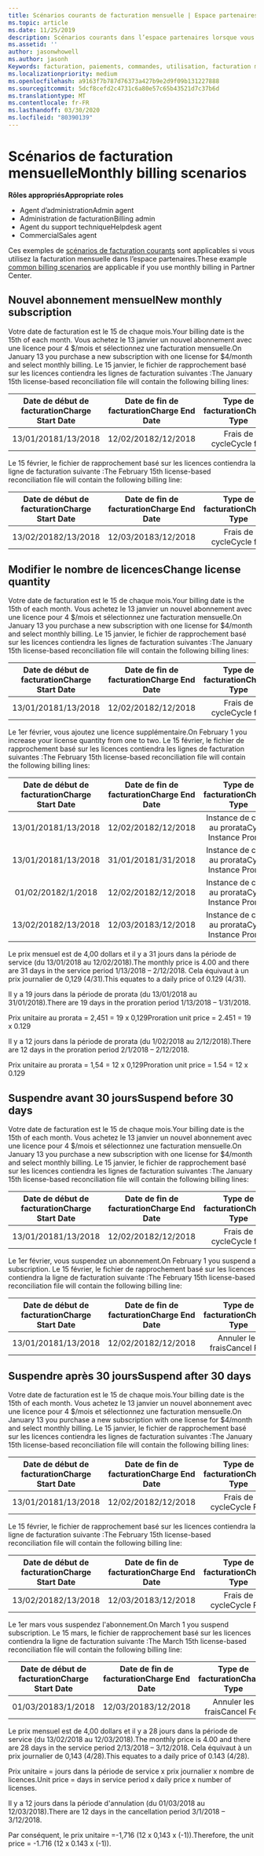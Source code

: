 ```yaml
---
title: Scénarios courants de facturation mensuelle | Espace partenaires
ms.topic: article
ms.date: 11/25/2019
description: Scénarios courants dans l’espace partenaires lorsque vous utilisez la facturation mensuelle (par exemple, l’ajout de nouveaux abonnements, la modification de la quantité de licences et la suspension d’abonnements).
ms.assetid: ''
author: jasonwhowell
ms.author: jasonh
Keywords: facturation, paiements, commandes, utilisation, facturation mensuelle, abonnements, fichier de réconciliation
ms.localizationpriority: medium
ms.openlocfilehash: a9163f7b787d76373a427b9e2d9f09b131227888
ms.sourcegitcommit: 5dcf8cefd2c4731c6a80e57c65b43521d7c37b6d
ms.translationtype: MT
ms.contentlocale: fr-FR
ms.lasthandoff: 03/30/2020
ms.locfileid: "80390139"
---
```

# <a name="monthly-billing-scenarios"></a><span data-ttu-id="2ac7c-104">Scénarios de facturation mensuelle</span><span class="sxs-lookup"><span data-stu-id="2ac7c-104">Monthly billing scenarios</span></span>

<span data-ttu-id="2ac7c-105">**Rôles appropriés**</span><span class="sxs-lookup"><span data-stu-id="2ac7c-105">**Appropriate roles**</span></span>

- <span data-ttu-id="2ac7c-106">Agent d’administration</span><span class="sxs-lookup"><span data-stu-id="2ac7c-106">Admin agent</span></span>
- <span data-ttu-id="2ac7c-107">Administration de facturation</span><span class="sxs-lookup"><span data-stu-id="2ac7c-107">Billing admin</span></span>
- <span data-ttu-id="2ac7c-108">Agent du support technique</span><span class="sxs-lookup"><span data-stu-id="2ac7c-108">Helpdesk agent</span></span>
- <span data-ttu-id="2ac7c-109">Commercial</span><span class="sxs-lookup"><span data-stu-id="2ac7c-109">Sales agent</span></span>

<span data-ttu-id="2ac7c-110">Ces exemples de [scénarios de facturation courants](common-billing-scenarios.md) sont applicables si vous utilisez la facturation mensuelle dans l’espace partenaires.</span><span class="sxs-lookup"><span data-stu-id="2ac7c-110">These example [common billing scenarios](common-billing-scenarios.md) are applicable if you use monthly billing in Partner Center.</span></span>

## <a name="new-monthly-subscription"></a><span data-ttu-id="2ac7c-111">Nouvel abonnement mensuel</span><span class="sxs-lookup"><span data-stu-id="2ac7c-111">New monthly subscription</span></span>

<span data-ttu-id="2ac7c-112">Votre date de facturation est le 15 de chaque mois.</span><span class="sxs-lookup"><span data-stu-id="2ac7c-112">Your billing date is the 15th of each month.</span></span> <span data-ttu-id="2ac7c-113">Vous achetez le 13 janvier un nouvel abonnement avec une licence pour 4 $/mois et sélectionnez une facturation mensuelle.</span><span class="sxs-lookup"><span data-stu-id="2ac7c-113">On January 13 you purchase a new subscription with one license for $4/month and select monthly billing.</span></span> <span data-ttu-id="2ac7c-114">Le 15 janvier, le fichier de rapprochement basé sur les licences contiendra les lignes de facturation suivantes :</span><span class="sxs-lookup"><span data-stu-id="2ac7c-114">The January 15th license-based reconciliation file will contain the following billing lines:</span></span>

|<span data-ttu-id="2ac7c-115">Date de début de facturation</span><span class="sxs-lookup"><span data-stu-id="2ac7c-115">Charge Start Date</span></span> |<span data-ttu-id="2ac7c-116">Date de fin de facturation</span><span class="sxs-lookup"><span data-stu-id="2ac7c-116">Charge End Date</span></span> |<span data-ttu-id="2ac7c-117">Type de facturation</span><span class="sxs-lookup"><span data-stu-id="2ac7c-117">Charge Type</span></span> |<span data-ttu-id="2ac7c-118">Prix unitaire</span><span class="sxs-lookup"><span data-stu-id="2ac7c-118">Unit Price</span></span> |<span data-ttu-id="2ac7c-119">Quantité</span><span class="sxs-lookup"><span data-stu-id="2ac7c-119">Quantity</span></span> |<span data-ttu-id="2ac7c-120">Montant</span><span class="sxs-lookup"><span data-stu-id="2ac7c-120">Amount</span></span> |
|       :---:      |    :---:       | :---:      |:---:      |:---:    |:---:  |
|<span data-ttu-id="2ac7c-121">13/01/2018</span><span class="sxs-lookup"><span data-stu-id="2ac7c-121">1/13/2018</span></span>         |<span data-ttu-id="2ac7c-122">12/02/2018</span><span class="sxs-lookup"><span data-stu-id="2ac7c-122">2/12/2018</span></span>    |<span data-ttu-id="2ac7c-123">Frais de cycle</span><span class="sxs-lookup"><span data-stu-id="2ac7c-123">Cycle fee</span></span>   |<span data-ttu-id="2ac7c-124">4,00</span><span class="sxs-lookup"><span data-stu-id="2ac7c-124">4.00</span></span>       |<span data-ttu-id="2ac7c-125">1</span><span class="sxs-lookup"><span data-stu-id="2ac7c-125">1</span></span>        |<span data-ttu-id="2ac7c-126">4,00</span><span class="sxs-lookup"><span data-stu-id="2ac7c-126">4.00</span></span> |

<span data-ttu-id="2ac7c-127">Le 15 février, le fichier de rapprochement basé sur les licences contiendra la ligne de facturation suivante :</span><span class="sxs-lookup"><span data-stu-id="2ac7c-127">The February 15th license-based reconciliation file will contain the following billing line:</span></span>

|<span data-ttu-id="2ac7c-128">Date de début de facturation</span><span class="sxs-lookup"><span data-stu-id="2ac7c-128">Charge Start Date</span></span> |<span data-ttu-id="2ac7c-129">Date de fin de facturation</span><span class="sxs-lookup"><span data-stu-id="2ac7c-129">Charge End Date</span></span> |<span data-ttu-id="2ac7c-130">Type de facturation</span><span class="sxs-lookup"><span data-stu-id="2ac7c-130">Charge Type</span></span> |<span data-ttu-id="2ac7c-131">Prix unitaire</span><span class="sxs-lookup"><span data-stu-id="2ac7c-131">Unit Price</span></span> |<span data-ttu-id="2ac7c-132">Quantité</span><span class="sxs-lookup"><span data-stu-id="2ac7c-132">Quantity</span></span> |<span data-ttu-id="2ac7c-133">Montant</span><span class="sxs-lookup"><span data-stu-id="2ac7c-133">Amount</span></span> |
|       :---:      |    :---:       | :---:      |:---:      |:---:    |:---:  |
|<span data-ttu-id="2ac7c-134">13/02/2018</span><span class="sxs-lookup"><span data-stu-id="2ac7c-134">2/13/2018</span></span>         |<span data-ttu-id="2ac7c-135">12/03/2018</span><span class="sxs-lookup"><span data-stu-id="2ac7c-135">3/12/2018</span></span>    |<span data-ttu-id="2ac7c-136">Frais de cycle</span><span class="sxs-lookup"><span data-stu-id="2ac7c-136">Cycle fee</span></span>   |<span data-ttu-id="2ac7c-137">4,00</span><span class="sxs-lookup"><span data-stu-id="2ac7c-137">4.00</span></span>       |<span data-ttu-id="2ac7c-138">1</span><span class="sxs-lookup"><span data-stu-id="2ac7c-138">1</span></span>        |<span data-ttu-id="2ac7c-139">4,00</span><span class="sxs-lookup"><span data-stu-id="2ac7c-139">4.00</span></span> |

## <a name="change-license-quantity"></a><span data-ttu-id="2ac7c-140">Modifier le nombre de licences</span><span class="sxs-lookup"><span data-stu-id="2ac7c-140">Change license quantity</span></span>

<span data-ttu-id="2ac7c-141">Votre date de facturation est le 15 de chaque mois.</span><span class="sxs-lookup"><span data-stu-id="2ac7c-141">Your billing date is the 15th of each month.</span></span> <span data-ttu-id="2ac7c-142">Vous achetez le 13 janvier un nouvel abonnement avec une licence pour 4 $/mois et sélectionnez une facturation mensuelle.</span><span class="sxs-lookup"><span data-stu-id="2ac7c-142">On January 13 you purchase a new subscription with one license for $4/month and select monthly billing.</span></span> <span data-ttu-id="2ac7c-143">Le 15 janvier, le fichier de rapprochement basé sur les licences contiendra les lignes de facturation suivantes :</span><span class="sxs-lookup"><span data-stu-id="2ac7c-143">The January 15th license-based reconciliation file will contain the following billing lines:</span></span>

|<span data-ttu-id="2ac7c-144">Date de début de facturation</span><span class="sxs-lookup"><span data-stu-id="2ac7c-144">Charge Start Date</span></span> |<span data-ttu-id="2ac7c-145">Date de fin de facturation</span><span class="sxs-lookup"><span data-stu-id="2ac7c-145">Charge End Date</span></span> |<span data-ttu-id="2ac7c-146">Type de facturation</span><span class="sxs-lookup"><span data-stu-id="2ac7c-146">Charge Type</span></span> |<span data-ttu-id="2ac7c-147">Prix unitaire</span><span class="sxs-lookup"><span data-stu-id="2ac7c-147">Unit Price</span></span> |<span data-ttu-id="2ac7c-148">Quantité</span><span class="sxs-lookup"><span data-stu-id="2ac7c-148">Quantity</span></span> |<span data-ttu-id="2ac7c-149">Montant</span><span class="sxs-lookup"><span data-stu-id="2ac7c-149">Amount</span></span> |
|       :---:      |    :---:       | :---:      |:---:      |:---:    |:---:  |
|<span data-ttu-id="2ac7c-150">13/01/2018</span><span class="sxs-lookup"><span data-stu-id="2ac7c-150">1/13/2018</span></span>         |<span data-ttu-id="2ac7c-151">12/02/2018</span><span class="sxs-lookup"><span data-stu-id="2ac7c-151">2/12/2018</span></span>    |<span data-ttu-id="2ac7c-152">Frais de cycle</span><span class="sxs-lookup"><span data-stu-id="2ac7c-152">Cycle fee</span></span>   |<span data-ttu-id="2ac7c-153">4,00</span><span class="sxs-lookup"><span data-stu-id="2ac7c-153">4.00</span></span>       |<span data-ttu-id="2ac7c-154">1</span><span class="sxs-lookup"><span data-stu-id="2ac7c-154">1</span></span>        |<span data-ttu-id="2ac7c-155">4,00</span><span class="sxs-lookup"><span data-stu-id="2ac7c-155">4.00</span></span>    |

<span data-ttu-id="2ac7c-156">Le 1er février, vous ajoutez une licence supplémentaire.</span><span class="sxs-lookup"><span data-stu-id="2ac7c-156">On February 1 you increase your license quantity from one to two.</span></span> <span data-ttu-id="2ac7c-157">Le 15 février, le fichier de rapprochement basé sur les licences contiendra les lignes de facturation suivantes :</span><span class="sxs-lookup"><span data-stu-id="2ac7c-157">The February 15th license-based reconciliation file will contain the following billing lines:</span></span>

|<span data-ttu-id="2ac7c-158">Date de début de facturation</span><span class="sxs-lookup"><span data-stu-id="2ac7c-158">Charge Start Date</span></span> |<span data-ttu-id="2ac7c-159">Date de fin de facturation</span><span class="sxs-lookup"><span data-stu-id="2ac7c-159">Charge End Date</span></span> |<span data-ttu-id="2ac7c-160">Type de facturation</span><span class="sxs-lookup"><span data-stu-id="2ac7c-160">Charge Type</span></span> |<span data-ttu-id="2ac7c-161">Prix unitaire</span><span class="sxs-lookup"><span data-stu-id="2ac7c-161">Unit Price</span></span> |<span data-ttu-id="2ac7c-162">Quantité</span><span class="sxs-lookup"><span data-stu-id="2ac7c-162">Quantity</span></span> |<span data-ttu-id="2ac7c-163">Montant</span><span class="sxs-lookup"><span data-stu-id="2ac7c-163">Amount</span></span> |
|       :---:      |    :---:       | :---:      |:---:      |:---:    |:---:  |
| <span data-ttu-id="2ac7c-164">13/01/2018</span><span class="sxs-lookup"><span data-stu-id="2ac7c-164">1/13/2018</span></span>        |<span data-ttu-id="2ac7c-165">12/02/2018</span><span class="sxs-lookup"><span data-stu-id="2ac7c-165">2/12/2018</span></span>    |<span data-ttu-id="2ac7c-166">Instance de cycle au prorata</span><span class="sxs-lookup"><span data-stu-id="2ac7c-166">Cycle Instance Prorate</span></span>   |<span data-ttu-id="2ac7c-167">-4,00</span><span class="sxs-lookup"><span data-stu-id="2ac7c-167">-4.00</span></span>       |<span data-ttu-id="2ac7c-168">1</span><span class="sxs-lookup"><span data-stu-id="2ac7c-168">1</span></span>        |<span data-ttu-id="2ac7c-169">-4,00</span><span class="sxs-lookup"><span data-stu-id="2ac7c-169">-4.00</span></span>   |
|<span data-ttu-id="2ac7c-170">13/01/2018</span><span class="sxs-lookup"><span data-stu-id="2ac7c-170">1/13/2018</span></span>         |<span data-ttu-id="2ac7c-171">31/01/2018</span><span class="sxs-lookup"><span data-stu-id="2ac7c-171">1/31/2018</span></span>    | <span data-ttu-id="2ac7c-172">Instance de cycle au prorata</span><span class="sxs-lookup"><span data-stu-id="2ac7c-172">Cycle Instance Prorate</span></span>   |<span data-ttu-id="2ac7c-173">2.45</span><span class="sxs-lookup"><span data-stu-id="2ac7c-173">2.45</span></span>       |<span data-ttu-id="2ac7c-174">1</span><span class="sxs-lookup"><span data-stu-id="2ac7c-174">1</span></span>        |<span data-ttu-id="2ac7c-175">2.45</span><span class="sxs-lookup"><span data-stu-id="2ac7c-175">2.45</span></span>    |
|<span data-ttu-id="2ac7c-176">01/02/2018</span><span class="sxs-lookup"><span data-stu-id="2ac7c-176">2/1/2018</span></span>         |<span data-ttu-id="2ac7c-177">12/02/2018</span><span class="sxs-lookup"><span data-stu-id="2ac7c-177">2/12/2018</span></span>    | <span data-ttu-id="2ac7c-178">Instance de cycle au prorata</span><span class="sxs-lookup"><span data-stu-id="2ac7c-178">Cycle Instance Prorate</span></span>   |<span data-ttu-id="2ac7c-179">1,55</span><span class="sxs-lookup"><span data-stu-id="2ac7c-179">1.55</span></span>       |<span data-ttu-id="2ac7c-180">2</span><span class="sxs-lookup"><span data-stu-id="2ac7c-180">2</span></span>        |<span data-ttu-id="2ac7c-181">3,10</span><span class="sxs-lookup"><span data-stu-id="2ac7c-181">3.10</span></span>    |
|<span data-ttu-id="2ac7c-182">13/02/2018</span><span class="sxs-lookup"><span data-stu-id="2ac7c-182">2/13/2018</span></span>         |<span data-ttu-id="2ac7c-183">12/03/2018</span><span class="sxs-lookup"><span data-stu-id="2ac7c-183">3/12/2018</span></span>    | <span data-ttu-id="2ac7c-184">Instance de cycle au prorata</span><span class="sxs-lookup"><span data-stu-id="2ac7c-184">Cycle Instance Prorate</span></span>   |<span data-ttu-id="2ac7c-185">4,00</span><span class="sxs-lookup"><span data-stu-id="2ac7c-185">4.00</span></span>       |<span data-ttu-id="2ac7c-186">2</span><span class="sxs-lookup"><span data-stu-id="2ac7c-186">2</span></span>        |<span data-ttu-id="2ac7c-187">8,00</span><span class="sxs-lookup"><span data-stu-id="2ac7c-187">8.00</span></span>    |

<span data-ttu-id="2ac7c-188">Le prix mensuel est de 4,00 dollars et il y a 31 jours dans la période de service (du 13/01/2018 au 12/02/2018).</span><span class="sxs-lookup"><span data-stu-id="2ac7c-188">The monthly price is 4.00 and there are 31 days in the service period 1/13/2018 – 2/12/2018.</span></span> <span data-ttu-id="2ac7c-189">Cela équivaut à un prix journalier de 0,129 (4/31).</span><span class="sxs-lookup"><span data-stu-id="2ac7c-189">This equates to a daily price of 0.129 (4/31).</span></span>

<span data-ttu-id="2ac7c-190">Il y a 19 jours dans la période de prorata (du 13/01/2018 au 31/01/2018).</span><span class="sxs-lookup"><span data-stu-id="2ac7c-190">There are 19 days in the proration period 1/13/2018 – 1/31/2018.</span></span>

<span data-ttu-id="2ac7c-191">Prix unitaire au prorata = 2,451 = 19 x 0,129</span><span class="sxs-lookup"><span data-stu-id="2ac7c-191">Proration unit price = 2.451 = 19 x 0.129</span></span>

<span data-ttu-id="2ac7c-192">Il y a 12 jours dans la période de prorata (du 1/02/2018 au 2/12/2018).</span><span class="sxs-lookup"><span data-stu-id="2ac7c-192">There are 12 days in the proration period 2/1/2018 – 2/12/2018.</span></span>

<span data-ttu-id="2ac7c-193">Prix unitaire au prorata = 1,54 = 12 x 0,129</span><span class="sxs-lookup"><span data-stu-id="2ac7c-193">Proration unit price = 1.54 = 12 x 0.129</span></span>

## <a name="suspend-before-30-days"></a><span data-ttu-id="2ac7c-194">Suspendre avant 30 jours</span><span class="sxs-lookup"><span data-stu-id="2ac7c-194">Suspend before 30 days</span></span>

<span data-ttu-id="2ac7c-195">Votre date de facturation est le 15 de chaque mois.</span><span class="sxs-lookup"><span data-stu-id="2ac7c-195">Your billing date is the 15th of each month.</span></span> <span data-ttu-id="2ac7c-196">Vous achetez le 13 janvier un nouvel abonnement avec une licence pour 4 $/mois et sélectionnez une facturation mensuelle.</span><span class="sxs-lookup"><span data-stu-id="2ac7c-196">On January 13 you purchase a new subscription with one license for $4/month and select monthly billing.</span></span> <span data-ttu-id="2ac7c-197">Le 15 janvier, le fichier de rapprochement basé sur les licences contiendra les lignes de facturation suivantes :</span><span class="sxs-lookup"><span data-stu-id="2ac7c-197">The January 15th license-based reconciliation file will contain the following billing lines:</span></span>

|<span data-ttu-id="2ac7c-198">Date de début de facturation</span><span class="sxs-lookup"><span data-stu-id="2ac7c-198">Charge Start Date</span></span> |<span data-ttu-id="2ac7c-199">Date de fin de facturation</span><span class="sxs-lookup"><span data-stu-id="2ac7c-199">Charge End Date</span></span> |<span data-ttu-id="2ac7c-200">Type de facturation</span><span class="sxs-lookup"><span data-stu-id="2ac7c-200">Charge Type</span></span> |<span data-ttu-id="2ac7c-201">Prix unitaire</span><span class="sxs-lookup"><span data-stu-id="2ac7c-201">Unit Price</span></span> |<span data-ttu-id="2ac7c-202">Quantité</span><span class="sxs-lookup"><span data-stu-id="2ac7c-202">Quantity</span></span> |<span data-ttu-id="2ac7c-203">Montant</span><span class="sxs-lookup"><span data-stu-id="2ac7c-203">Amount</span></span> |
|       :---:      |    :---:       | :---:      |:---:      |:---:    |:---:  |
|<span data-ttu-id="2ac7c-204">13/01/2018</span><span class="sxs-lookup"><span data-stu-id="2ac7c-204">1/13/2018</span></span>         |<span data-ttu-id="2ac7c-205">12/02/2018</span><span class="sxs-lookup"><span data-stu-id="2ac7c-205">2/12/2018</span></span>    |<span data-ttu-id="2ac7c-206">Frais de cycle</span><span class="sxs-lookup"><span data-stu-id="2ac7c-206">Cycle fee</span></span>   |<span data-ttu-id="2ac7c-207">4,00</span><span class="sxs-lookup"><span data-stu-id="2ac7c-207">4.00</span></span>       |<span data-ttu-id="2ac7c-208">1</span><span class="sxs-lookup"><span data-stu-id="2ac7c-208">1</span></span>        |<span data-ttu-id="2ac7c-209">4,00</span><span class="sxs-lookup"><span data-stu-id="2ac7c-209">4.00</span></span>    |

<span data-ttu-id="2ac7c-210">Le 1er février, vous suspendez un abonnement.</span><span class="sxs-lookup"><span data-stu-id="2ac7c-210">On February 1 you suspend a subscription.</span></span> <span data-ttu-id="2ac7c-211">Le 15 février, le fichier de rapprochement basé sur les licences contiendra la ligne de facturation suivante :</span><span class="sxs-lookup"><span data-stu-id="2ac7c-211">The February 15th license-based reconciliation file will contain the following billing line:</span></span>

|<span data-ttu-id="2ac7c-212">Date de début de facturation</span><span class="sxs-lookup"><span data-stu-id="2ac7c-212">Charge Start Date</span></span> |<span data-ttu-id="2ac7c-213">Date de fin de facturation</span><span class="sxs-lookup"><span data-stu-id="2ac7c-213">Charge End Date</span></span> |<span data-ttu-id="2ac7c-214">Type de facturation</span><span class="sxs-lookup"><span data-stu-id="2ac7c-214">Charge Type</span></span> |<span data-ttu-id="2ac7c-215">Prix unitaire</span><span class="sxs-lookup"><span data-stu-id="2ac7c-215">Unit Price</span></span> |<span data-ttu-id="2ac7c-216">Quantité</span><span class="sxs-lookup"><span data-stu-id="2ac7c-216">Quantity</span></span> |<span data-ttu-id="2ac7c-217">Montant</span><span class="sxs-lookup"><span data-stu-id="2ac7c-217">Amount</span></span> |
|       :---:      |    :---:       | :---:      |:---:      |:---:    |:---:  |
<span data-ttu-id="2ac7c-218">13/01/2018</span><span class="sxs-lookup"><span data-stu-id="2ac7c-218">1/13/2018</span></span>|<span data-ttu-id="2ac7c-219">12/02/2018</span><span class="sxs-lookup"><span data-stu-id="2ac7c-219">2/12/2018</span></span>|<span data-ttu-id="2ac7c-220">Annuler les frais</span><span class="sxs-lookup"><span data-stu-id="2ac7c-220">Cancel Fee</span></span>|<span data-ttu-id="2ac7c-221">-4,00</span><span class="sxs-lookup"><span data-stu-id="2ac7c-221">-4.00</span></span>|<span data-ttu-id="2ac7c-222">1</span><span class="sxs-lookup"><span data-stu-id="2ac7c-222">1</span></span>|<span data-ttu-id="2ac7c-223">-4,00</span><span class="sxs-lookup"><span data-stu-id="2ac7c-223">-4.00</span></span>

## <a name="suspend-after-30-days"></a><span data-ttu-id="2ac7c-224">Suspendre après 30 jours</span><span class="sxs-lookup"><span data-stu-id="2ac7c-224">Suspend after 30 days</span></span>

<span data-ttu-id="2ac7c-225">Votre date de facturation est le 15 de chaque mois.</span><span class="sxs-lookup"><span data-stu-id="2ac7c-225">Your billing date is the 15th of each month.</span></span> <span data-ttu-id="2ac7c-226">Vous achetez le 13 janvier un nouvel abonnement avec une licence pour 4 $/mois et sélectionnez une facturation mensuelle.</span><span class="sxs-lookup"><span data-stu-id="2ac7c-226">On January 13 you purchase a new subscription with one license for $4/month and select monthly billing.</span></span> <span data-ttu-id="2ac7c-227">Le 15 janvier, le fichier de rapprochement basé sur les licences contiendra les lignes de facturation suivantes :</span><span class="sxs-lookup"><span data-stu-id="2ac7c-227">The January 15th license-based reconciliation file will contain the following billing lines:</span></span>

|<span data-ttu-id="2ac7c-228">Date de début de facturation</span><span class="sxs-lookup"><span data-stu-id="2ac7c-228">Charge Start Date</span></span> |<span data-ttu-id="2ac7c-229">Date de fin de facturation</span><span class="sxs-lookup"><span data-stu-id="2ac7c-229">Charge End Date</span></span> |<span data-ttu-id="2ac7c-230">Type de facturation</span><span class="sxs-lookup"><span data-stu-id="2ac7c-230">Charge Type</span></span> |<span data-ttu-id="2ac7c-231">Prix unitaire</span><span class="sxs-lookup"><span data-stu-id="2ac7c-231">Unit Price</span></span> |<span data-ttu-id="2ac7c-232">Quantité</span><span class="sxs-lookup"><span data-stu-id="2ac7c-232">Quantity</span></span> |<span data-ttu-id="2ac7c-233">Montant</span><span class="sxs-lookup"><span data-stu-id="2ac7c-233">Amount</span></span> |
|       :---:      |    :---:       | :---:      |:---:      |:---:    |:---:  |
<span data-ttu-id="2ac7c-234">13/01/2018</span><span class="sxs-lookup"><span data-stu-id="2ac7c-234">1/13/2018</span></span>|<span data-ttu-id="2ac7c-235">12/02/2018</span><span class="sxs-lookup"><span data-stu-id="2ac7c-235">2/12/2018</span></span>|<span data-ttu-id="2ac7c-236">Frais de cycle</span><span class="sxs-lookup"><span data-stu-id="2ac7c-236">Cycle Fee</span></span>|<span data-ttu-id="2ac7c-237">4,00</span><span class="sxs-lookup"><span data-stu-id="2ac7c-237">4.00</span></span>|<span data-ttu-id="2ac7c-238">1</span><span class="sxs-lookup"><span data-stu-id="2ac7c-238">1</span></span>|<span data-ttu-id="2ac7c-239">4,00</span><span class="sxs-lookup"><span data-stu-id="2ac7c-239">4.00</span></span>

<span data-ttu-id="2ac7c-240">Le 15 février, le fichier de rapprochement basé sur les licences contiendra la ligne de facturation suivante :</span><span class="sxs-lookup"><span data-stu-id="2ac7c-240">The February 15th license-based reconciliation file will contain the following billing line:</span></span>

|<span data-ttu-id="2ac7c-241">Date de début de facturation</span><span class="sxs-lookup"><span data-stu-id="2ac7c-241">Charge Start Date</span></span> |<span data-ttu-id="2ac7c-242">Date de fin de facturation</span><span class="sxs-lookup"><span data-stu-id="2ac7c-242">Charge End Date</span></span> |<span data-ttu-id="2ac7c-243">Type de facturation</span><span class="sxs-lookup"><span data-stu-id="2ac7c-243">Charge Type</span></span> |<span data-ttu-id="2ac7c-244">Prix unitaire</span><span class="sxs-lookup"><span data-stu-id="2ac7c-244">Unit Price</span></span> |<span data-ttu-id="2ac7c-245">Quantité</span><span class="sxs-lookup"><span data-stu-id="2ac7c-245">Quantity</span></span> |<span data-ttu-id="2ac7c-246">Montant</span><span class="sxs-lookup"><span data-stu-id="2ac7c-246">Amount</span></span> |
|       :---:      |    :---:       | :---:      |:---:      |:---:    |:---:  |
<span data-ttu-id="2ac7c-247">13/02/2018</span><span class="sxs-lookup"><span data-stu-id="2ac7c-247">2/13/2018</span></span>|<span data-ttu-id="2ac7c-248">12/03/2018</span><span class="sxs-lookup"><span data-stu-id="2ac7c-248">3/12/2018</span></span>|<span data-ttu-id="2ac7c-249">Frais de cycle</span><span class="sxs-lookup"><span data-stu-id="2ac7c-249">Cycle Fee</span></span>|<span data-ttu-id="2ac7c-250">4,00</span><span class="sxs-lookup"><span data-stu-id="2ac7c-250">4.00</span></span>|<span data-ttu-id="2ac7c-251">1</span><span class="sxs-lookup"><span data-stu-id="2ac7c-251">1</span></span>|<span data-ttu-id="2ac7c-252">4,00</span><span class="sxs-lookup"><span data-stu-id="2ac7c-252">4.00</span></span>

<span data-ttu-id="2ac7c-253">Le 1er mars vous suspendez l'abonnement.</span><span class="sxs-lookup"><span data-stu-id="2ac7c-253">On March 1 you suspend subscription.</span></span> <span data-ttu-id="2ac7c-254">Le 15 mars, le fichier de rapprochement basé sur les licences contiendra la ligne de facturation suivante :</span><span class="sxs-lookup"><span data-stu-id="2ac7c-254">The March 15th license-based reconciliation file will contain the following billing line:</span></span>

|<span data-ttu-id="2ac7c-255">Date de début de facturation</span><span class="sxs-lookup"><span data-stu-id="2ac7c-255">Charge Start Date</span></span> |<span data-ttu-id="2ac7c-256">Date de fin de facturation</span><span class="sxs-lookup"><span data-stu-id="2ac7c-256">Charge End Date</span></span> |<span data-ttu-id="2ac7c-257">Type de facturation</span><span class="sxs-lookup"><span data-stu-id="2ac7c-257">Charge Type</span></span> |<span data-ttu-id="2ac7c-258">Prix unitaire</span><span class="sxs-lookup"><span data-stu-id="2ac7c-258">Unit Price</span></span> |<span data-ttu-id="2ac7c-259">Quantité</span><span class="sxs-lookup"><span data-stu-id="2ac7c-259">Quantity</span></span> |<span data-ttu-id="2ac7c-260">Montant</span><span class="sxs-lookup"><span data-stu-id="2ac7c-260">Amount</span></span> |
|       :---:      |    :---:       | :---:      |:---:      |:---:    |:---:  |
<span data-ttu-id="2ac7c-261">01/03/2018</span><span class="sxs-lookup"><span data-stu-id="2ac7c-261">3/1/2018</span></span>|<span data-ttu-id="2ac7c-262">12/03/2018</span><span class="sxs-lookup"><span data-stu-id="2ac7c-262">3/12/2018</span></span>|<span data-ttu-id="2ac7c-263">Annuler les frais</span><span class="sxs-lookup"><span data-stu-id="2ac7c-263">Cancel Fee</span></span>|<span data-ttu-id="2ac7c-264">-1,72</span><span class="sxs-lookup"><span data-stu-id="2ac7c-264">-1.72</span></span>|<span data-ttu-id="2ac7c-265">1</span><span class="sxs-lookup"><span data-stu-id="2ac7c-265">1</span></span>|<span data-ttu-id="2ac7c-266">-1,72</span><span class="sxs-lookup"><span data-stu-id="2ac7c-266">-1.72</span></span>

<span data-ttu-id="2ac7c-267">Le prix mensuel est de 4,00 dollars et il y a 28 jours dans la période de service (du 13/02/2018 au 12/03/2018).</span><span class="sxs-lookup"><span data-stu-id="2ac7c-267">The monthly price is 4.00 and there are 28 days in the service period 2/13/2018 – 3/12/2018.</span></span> <span data-ttu-id="2ac7c-268">Cela équivaut à un prix journalier de 0,143 (4/28).</span><span class="sxs-lookup"><span data-stu-id="2ac7c-268">This equates to a daily price of 0.143 (4/28).</span></span>

<span data-ttu-id="2ac7c-269">Prix unitaire = jours dans la période de service x prix journalier x nombre de licences.</span><span class="sxs-lookup"><span data-stu-id="2ac7c-269">Unit price = days in service period x daily price x number of licenses.</span></span>

<span data-ttu-id="2ac7c-270">Il y a 12 jours dans la période d'annulation (du 01/03/2018 au 12/03/2018).</span><span class="sxs-lookup"><span data-stu-id="2ac7c-270">There are 12 days in the cancellation period 3/1/2018 – 3/12/2018.</span></span>

<span data-ttu-id="2ac7c-271">Par conséquent, le prix unitaire =-1,716 (12 x 0,143 x (-1)).</span><span class="sxs-lookup"><span data-stu-id="2ac7c-271">Therefore, the unit price = -1.716 (12 x 0.143 x (-1)).</span></span>

